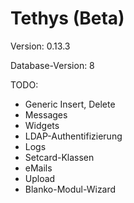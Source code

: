 Tethys (Beta)
=============

Version: 0.13.3

Database-Version: 8

TODO:
* Generic Insert, Delete
* Messages
* Widgets
* LDAP-Authentifizierung
* Logs
* Setcard-Klassen
* eMails
* Upload
* Blanko-Modul-Wizard
